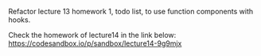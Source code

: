Refactor lecture 13 homework 1, todo list, to use function components with hooks.

Check the homework of lecture14 in the link below:
https://codesandbox.io/p/sandbox/lecture14-9g9mjx